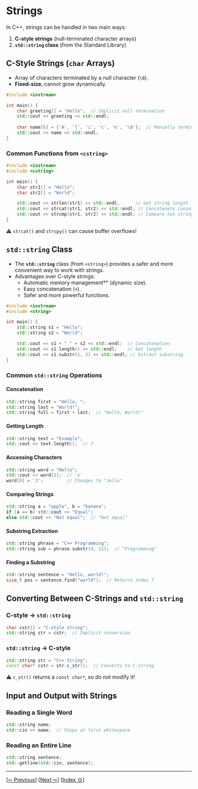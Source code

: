 <a name="1_11_strings-1"></a>
# Strings  

In C++, strings can be handled in two main ways:  
1. **C-style strings** (null-terminated character arrays)  
2. **`std::string` class** (from the Standard Library)  


<a name="1_11_strings-1-1"></a>
## C-Style Strings (`char` Arrays)  

- Array of characters terminated by a null character (`\0`).
- **Fixed-size**, cannot grow dynamically.  

```cpp
#include <iostream>

int main() {
    char greeting[] = "Hello";  // Implicit null-termination
    std::cout << greeting << std::endl;
    
    char name[6] = {'A', 'l', 'i', 'c', 'e', '\0'};  // Manually terminated
    std::cout << name << std::endl;
}
```

<a name="1_11_strings-1-1-1"></a>
### Common Functions from `<cstring>`

```cpp
#include <iostream>
#include <cstring>

int main() {
    char str1[] = "Hello";
    char str2[] = "World";

    std::cout << strlen(str1) << std::endl;      // Get string length
    std::cout << strcat(str1, str2) << std::endl; // Concatenate (unsafe!)
    std::cout << strcmp(str1, str2) << std::endl; // Compare two strings
}
```

⚠️  `strcat()` and `strcpy()` can cause buffer overflows!


<a name="1_11_strings-1-2"></a>
## `std::string` Class 

- The **`std::string`** class (from `<string>`) provides a safer and more convenient way to work with strings.
- Advantages over C-style strings:  
    - Automatic memory management** (dynamic size).  
    - Easy concatenation (`+`).  
    - Safer and more powerful functions.

```cpp
#include <iostream>
#include <string>

int main() {
    std::string s1 = "Hello";
    std::string s2 = "World";

    std::cout << s1 + " " + s2 << std::endl;  // Concatenation
    std::cout << s1.length() << std::endl;    // Get length
    std::cout << s1.substr(1, 3) << std::endl; // Extract substring
}
```

<a name="1_11_strings-1-2-1"></a>
### Common `std::string` Operations  

<a name="1_11_strings-1-2-1-1"></a>
#### Concatenation

```cpp
std::string first = "Hello, ";
std::string last = "World!";
std::string full = first + last;  // "Hello, World!"
```

<a name="1_11_strings-1-2-1-2"></a>
#### Getting Length

```cpp
std::string text = "Example";
std::cout << text.length();  // 7
```

<a name="1_11_strings-1-2-1-3"></a>
#### Accessing Characters

```cpp
std::string word = "Hello";
std::cout << word[1];  // 'e'
word[0] = 'J';         // Changes to "Jello"
```

<a name="1_11_strings-1-2-1-4"></a>
#### Comparing Strings

```cpp
std::string a = "apple", b = "banana";
if (a == b) std::cout << "Equal";
else std::cout << "Not equal";  // "Not equal"
```

<a name="1_11_strings-1-2-1-5"></a>
#### Substring Extraction

```cpp
std::string phrase = "C++ Programming";
std::string sub = phrase.substr(4, 11);  // "Programming"
```

<a name="1_11_strings-1-2-1-6"></a>
#### Finding a Substring

```cpp
std::string sentence = "Hello, world!";
size_t pos = sentence.find("world");  // Returns index 7
```


<a name="1_11_strings-1-3"></a>
## Converting Between C-Strings and `std::string`

<a name="1_11_strings-1-3-1"></a>
### C-style -> `std::string`

```cpp
char cstr[] = "C-style string";
std::string str = cstr;  // Implicit conversion
```

<a name="1_11_strings-1-3-2"></a>
### `std::string` -> C-style 

```cpp
std::string str = "C++ String";
const char* cstr = str.c_str();  // Converts to C-string
```

⚠️  `c_str()` returns a `const char*`, so do not modify it!


<a name="1_11_strings-1-4"></a>
## Input and Output with Strings  

<a name="1_11_strings-1-4-1"></a>
### Reading a Single Word

```cpp
std::string name;
std::cin >> name;  // Stops at first whitespace
```

<a name="1_11_strings-1-4-2"></a>
### Reading an Entire Line

```cpp
std::string sentence;
std::getline(std::cin, sentence);
```

---
[[⇦ Previous](1_10_arrays_idx.md)]		[[Next  ⇨](1_12_functions_idx.md)]		[[Index ⇧](index.md#1_11_strings_idx.md)]

